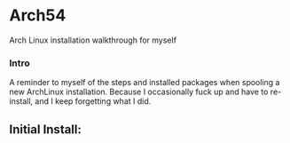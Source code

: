 # Arch54
Arch Linux installation walkthrough for myself

### Intro
A reminder to myself of the steps and installed packages when spooling a new ArchLinux installation.
Because I occasionally fuck up and have to re-install, and I keep forgetting what I did.

## Initial Install:


